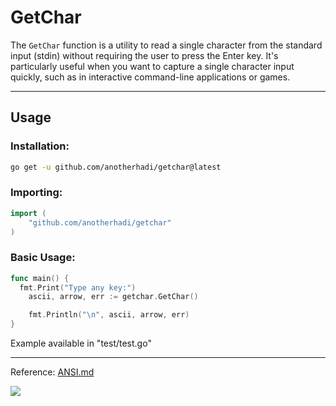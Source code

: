 <p align="center">
</p>

# GetChar

The `GetChar` function is a utility to read a single character from the standard input (stdin) without requiring the user to press the Enter key. It's particularly useful when you want to capture a single character input quickly, such as in interactive command-line applications or games.

---

## Usage

### Installation:
```bash
go get -u github.com/anotherhadi/getchar@latest
```

### Importing:
```go
import (
    "github.com/anotherhadi/getchar"
)
```

### Basic Usage:
```go
func main() {
  fmt.Print("Type any key:")
	ascii, arrow, err := getchar.GetChar()

	fmt.Println("\n", ascii, arrow, err)  
}
```
Example available in "test/test.go"

---
Reference: [ANSI.md](https://gist.github.com/fnky/458719343aabd01cfb17a3a4f7296797#file-ansi-md)

<img src="https://img.buymeacoffee.com/button-api/?text=Buy me a cookie&emoji=🍪&slug=anotherhadi&button_colour=eed2cc&font_colour=000000&font_family=Inter&outline_colour=ffffff&coffee_colour=ff0000" />

